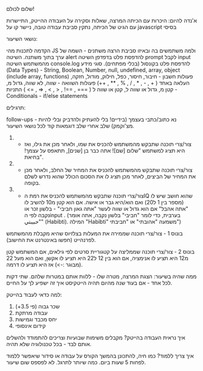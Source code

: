 שלום לכולם!

א'נדה להיום:
היכרות עם הכיתה המרצה,
שאלות וסקירה על העבודה ההייטק, 
התיישרות עם הגיט של הכיתה,
נתקין סביבת עבודה טובה,
ניישר קו על javascript בסיסי

נושאי השיעור:

הקדמה לתכנות
מהי JS ולמה משתמשים בה ובאיזו סביבת הרצה
משתנים - השמה של ערך בתוך משתנה.
השיטה alert להדפסת פלט בדפדפן
השיטה prompt לקבל input מהמשתמש 
השיטה console.log להדפסת פלט בקונסול (בכלי מפתחים).
סוגי מידע (Data Types) - String, Boolean, Number, null, undefined, array, object (include array, functions)
פעולות חשבון - חיבור, חיסור, כפל, חילוק, מודול, חזקה, העלאה באחד ( + , - , * , / , % , ** , ++)
פעולות השוואה -  שווה, לא שווה, גדול מ, קטן מ, גדול או שווה ל, קטן או שווה ל ( === , ==! , < , > , =< , => )
התניות - Conditionals - if/else statements



תרגילים:

follow-ups - נא כתוב/כתבי בעצמך (בידיים! בלי להעתיק ולהדביק ובלי להיות מצ'וקמק) שלב אחרי שלב דוגמאות קוד לכל נושאי השיעור.

1. - צור/צרי תוכנה שתבקש מהמשתמש להכניס את שמו, ולאחר מכן את גילו, ואז היא תציג למשתמש "שלום [שם]! אתה כבר בן [שנים], תתאפס על עצמך! בחיאת".

2. - צור/צרי תוכנה שתבקש מהמשתמש להכניס את המחיר של החלב, ולאחר מכן את המחיר של הביצים, לאחר מכן תציג לו את הסכום הכולל שהוא נדרש לשלם בקופה.

3. - צור/צרי תוכנה שתבקש מהמשתמש להכניס את רמת הIQ שהוא חושב שיש לו (מספר בין 1 ל20) ואם הוא/היא גבר או אישה. אם הוא קטן מ10 להשיב לו "אתה אהבל" אם הוא גדול או שווה לעשר "אתה גאון חביבי" - בלשון זכר או נקבה לפי הinput
. (בערבית, כדי לומר "חביבי" בלשון נקבה, אתה אומר "حبيبتي" (Habibti). המילה "Habibti" משמעה "אהובתי" או "חביבתי")

בונוס 1 - צור/צרי תוכנה שממירה את המעלות בצלזיוס שהיא מקבלת מהמשתמש לפרנהייט (חפשו באינטרנט את החישוב).

בונוס 2 - צור/צרי תוכנה שממליצה על קטגוריית סרטים לפי גילאים, אם המשתמש קטן מ12 היא תציע לו אנימציה, אם הוא בין 12 ל22 היא תציע לו אקשן, ואם הוא מעל 22 (מבוגר :->) אז היא תציע לו דרמה.






ממה שהיה בשיעור:
הצגת המרצה, מטרה שלו - ללוות אותם במטרות שלהם.
שתי דקות לכל אחד - אם בעוד שנה מהיום תהיה הייטקיסט איך זה ישפיע לך על החיים. 

למה כדאי לעבוד בהייטק:
1. שכר גבוה (פי 3.5+)
2. עבודה מרתקת
3. יחס מכבד וגמישות
4. קידום אינסופי

איך נראית העבודה בהייטק?
מקבלים משימות שבועיות וצריכים להתמודד ולהשלים אותם לבד - בכל טכנולוגיה שלא תהיה.

איך צריך ללמוד?
כמו חיה, להתכונן בהמשך הקורס על עבודה או סידור שיאפשר ללמוד לפחות 5 שעות ביום. כמה שיותר לתרגל. לא לפספס שום שיעור.
